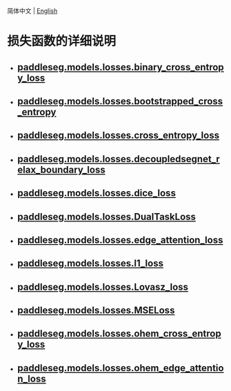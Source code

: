 简体中文 | [English](losses_en.md)
# 损失函数的详细说明

* ## [paddleseg.models.losses.binary_cross_entropy_loss](./BCELoss_cn.md)

* ## [paddleseg.models.losses.bootstrapped_cross_entropy](./BootstrappedCrossEntropyLoss_cn.md)

* ## [paddleseg.models.losses.cross_entropy_loss](./CrossEntropyLoss_cn.md)

* ## [paddleseg.models.losses.decoupledsegnet_relax_boundary_loss](./RelaxBoundaryLoss_cn.md)

* ## [paddleseg.models.losses.dice_loss](./DiceLoss_cn.md)

* ## [paddleseg.models.losses.DualTaskLoss](./DualTaskLoss_cn.md)

* ## [paddleseg.models.losses.edge_attention_loss](./EdgeAttentionLoss_cn.md)

* ## [paddleseg.models.losses.l1_loss](./L1Loss_cn.md)

* ## [paddleseg.models.losses.Lovasz_loss](./lovasz_loss_cn.md)

* ## [paddleseg.models.losses.MSELoss](./MSELoss_cn.md)

* ## [paddleseg.models.losses.ohem_cross_entropy_loss](./OhemCrossEntropyLoss_cn.md)

* ## [paddleseg.models.losses.ohem_edge_attention_loss](./OhemEdgeAttentionLoss_cn.md)